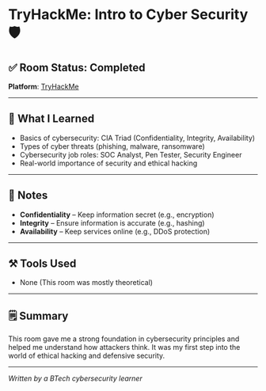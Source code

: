 
# TryHackMe: Intro to Cyber Security 🛡️

## ✅ Room Status: Completed
**Platform**: [TryHackMe](https://tryhackme.com/room/introtocyber)

---

## 📘 What I Learned
- Basics of cybersecurity: CIA Triad (Confidentiality, Integrity, Availability)
- Types of cyber threats (phishing, malware, ransomware)
- Cybersecurity job roles: SOC Analyst, Pen Tester, Security Engineer
- Real-world importance of security and ethical hacking

---

## 🧠 Notes
- **Confidentiality** – Keep information secret (e.g., encryption)
- **Integrity** – Ensure information is accurate (e.g., hashing)
- **Availability** – Keep services online (e.g., DDoS protection)

---

## ⚒️ Tools Used
- None (This room was mostly theoretical)

---

## 🗒️ Summary
This room gave me a strong foundation in cybersecurity principles and helped me understand how attackers think. It was my first step into the world of ethical hacking and defensive security.

---

*Written by a BTech cybersecurity learner*
